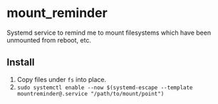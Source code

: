 # mount_reminder
Systemd service to remind me to mount filesystems which have been unmounted from reboot, etc.

## Install
1. Copy files under `fs` into place.
2. `sudo systemctl enable --now $(systemd-escape --template mountreminder@.service "/path/to/mount/point")`
